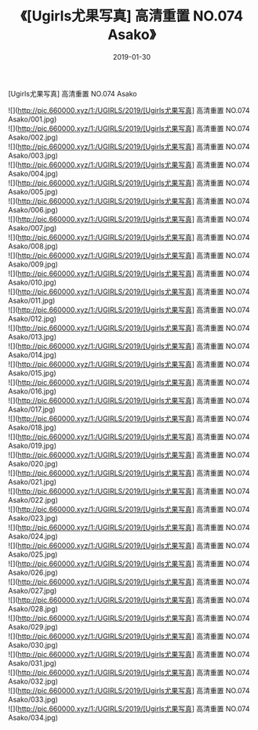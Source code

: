 ﻿---
layout: post
title:  《[Ugirls尤果写真] 高清重置 NO.074 Asako》
date:   2019-01-30
img: http://pic.660000.xyz/1:/UGIRLS/2019/[Ugirls尤果写真] 高清重置 NO.074 Asako/000.jpg
categories: [美女, 清纯, 唯美]
---

[Ugirls尤果写真] 高清重置 NO.074 Asako

 ![](http://pic.660000.xyz/1:/UGIRLS/2019/[Ugirls尤果写真] 高清重置 NO.074 Asako/001.jpg) <br>![](http://pic.660000.xyz/1:/UGIRLS/2019/[Ugirls尤果写真] 高清重置 NO.074 Asako/002.jpg) <br>![](http://pic.660000.xyz/1:/UGIRLS/2019/[Ugirls尤果写真] 高清重置 NO.074 Asako/003.jpg) <br>![](http://pic.660000.xyz/1:/UGIRLS/2019/[Ugirls尤果写真] 高清重置 NO.074 Asako/004.jpg) <br>![](http://pic.660000.xyz/1:/UGIRLS/2019/[Ugirls尤果写真] 高清重置 NO.074 Asako/005.jpg) <br>![](http://pic.660000.xyz/1:/UGIRLS/2019/[Ugirls尤果写真] 高清重置 NO.074 Asako/006.jpg) <br>![](http://pic.660000.xyz/1:/UGIRLS/2019/[Ugirls尤果写真] 高清重置 NO.074 Asako/007.jpg) <br>![](http://pic.660000.xyz/1:/UGIRLS/2019/[Ugirls尤果写真] 高清重置 NO.074 Asako/008.jpg) <br>![](http://pic.660000.xyz/1:/UGIRLS/2019/[Ugirls尤果写真] 高清重置 NO.074 Asako/009.jpg) <br>![](http://pic.660000.xyz/1:/UGIRLS/2019/[Ugirls尤果写真] 高清重置 NO.074 Asako/010.jpg) <br>![](http://pic.660000.xyz/1:/UGIRLS/2019/[Ugirls尤果写真] 高清重置 NO.074 Asako/011.jpg) <br>![](http://pic.660000.xyz/1:/UGIRLS/2019/[Ugirls尤果写真] 高清重置 NO.074 Asako/012.jpg) <br>![](http://pic.660000.xyz/1:/UGIRLS/2019/[Ugirls尤果写真] 高清重置 NO.074 Asako/013.jpg) <br>![](http://pic.660000.xyz/1:/UGIRLS/2019/[Ugirls尤果写真] 高清重置 NO.074 Asako/014.jpg) <br>![](http://pic.660000.xyz/1:/UGIRLS/2019/[Ugirls尤果写真] 高清重置 NO.074 Asako/015.jpg) <br>![](http://pic.660000.xyz/1:/UGIRLS/2019/[Ugirls尤果写真] 高清重置 NO.074 Asako/016.jpg) <br>![](http://pic.660000.xyz/1:/UGIRLS/2019/[Ugirls尤果写真] 高清重置 NO.074 Asako/017.jpg) <br>![](http://pic.660000.xyz/1:/UGIRLS/2019/[Ugirls尤果写真] 高清重置 NO.074 Asako/018.jpg) <br>![](http://pic.660000.xyz/1:/UGIRLS/2019/[Ugirls尤果写真] 高清重置 NO.074 Asako/019.jpg) <br>![](http://pic.660000.xyz/1:/UGIRLS/2019/[Ugirls尤果写真] 高清重置 NO.074 Asako/020.jpg) <br>![](http://pic.660000.xyz/1:/UGIRLS/2019/[Ugirls尤果写真] 高清重置 NO.074 Asako/021.jpg) <br>![](http://pic.660000.xyz/1:/UGIRLS/2019/[Ugirls尤果写真] 高清重置 NO.074 Asako/022.jpg) <br>![](http://pic.660000.xyz/1:/UGIRLS/2019/[Ugirls尤果写真] 高清重置 NO.074 Asako/023.jpg) <br>![](http://pic.660000.xyz/1:/UGIRLS/2019/[Ugirls尤果写真] 高清重置 NO.074 Asako/024.jpg) <br>![](http://pic.660000.xyz/1:/UGIRLS/2019/[Ugirls尤果写真] 高清重置 NO.074 Asako/025.jpg) <br>![](http://pic.660000.xyz/1:/UGIRLS/2019/[Ugirls尤果写真] 高清重置 NO.074 Asako/026.jpg) <br>![](http://pic.660000.xyz/1:/UGIRLS/2019/[Ugirls尤果写真] 高清重置 NO.074 Asako/027.jpg) <br>![](http://pic.660000.xyz/1:/UGIRLS/2019/[Ugirls尤果写真] 高清重置 NO.074 Asako/028.jpg) <br>![](http://pic.660000.xyz/1:/UGIRLS/2019/[Ugirls尤果写真] 高清重置 NO.074 Asako/029.jpg) <br>![](http://pic.660000.xyz/1:/UGIRLS/2019/[Ugirls尤果写真] 高清重置 NO.074 Asako/030.jpg) <br>![](http://pic.660000.xyz/1:/UGIRLS/2019/[Ugirls尤果写真] 高清重置 NO.074 Asako/031.jpg) <br>![](http://pic.660000.xyz/1:/UGIRLS/2019/[Ugirls尤果写真] 高清重置 NO.074 Asako/032.jpg) <br>![](http://pic.660000.xyz/1:/UGIRLS/2019/[Ugirls尤果写真] 高清重置 NO.074 Asako/033.jpg) <br>![](http://pic.660000.xyz/1:/UGIRLS/2019/[Ugirls尤果写真] 高清重置 NO.074 Asako/034.jpg) <br>